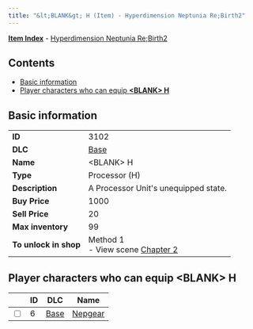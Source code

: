 ```yaml
---
title: "&lt;BLANK&gt; H (Item) - Hyperdimension Neptunia Re;Birth2"
---
```


[**Item Index**](/neptunia/rb2/item/index.html) - [Hyperdimension Neptunia Re;Birth2](/neptunia/rb2)

## Contents

- [Basic information](#basic-information)
- [Player characters who can equip **&lt;BLANK&gt; H**](#player-characters-who-can-equip-blank-h)

## Basic information

|   |   |
| -- | -- |
| **ID** | 3102 |
| **DLC** | [Base](/neptunia/rb2/dlc/0-base.html) |
| **Name** | &lt;BLANK&gt; H |
| **Type** | Processor (H) |
| **Description** | A Processor Unit's unequipped state. |
| **Buy Price** | 1000 |
| **Sell Price** | 20 |
| **Max inventory** | 99 |
| **To unlock in shop** | Method 1<br />- View scene [Chapter 2](/neptunia/rb2/scene/0-101-chapter-2.html) |

## Player characters who can equip **&lt;BLANK&gt; H**

|    | ID | DLC | Name |
| -- | -- | --- | ---- |
| <input type="checkbox" id="rb2-player-0-6" class="trackbox" /> | 6 | [Base](/neptunia/rb2/dlc/0-base.html) | [Nepgear](/neptunia/rb2/player/0-6-nepgear.html) |